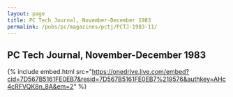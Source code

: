 ```yaml
---
layout: page
title: PC Tech Journal, November-December 1983
permalink: /pubs/pc/magazines/pctj/PCTJ-1983-11/
---
```


PC Tech Journal, November-December 1983
---------------------------------------

{% include embed.html src="https://onedrive.live.com/embed?cid=7D567B5161FE0EB7&resid=7D567B5161FE0EB7%219576&authkey=AHc4cRFVQK8n_8A&em=2" %}
